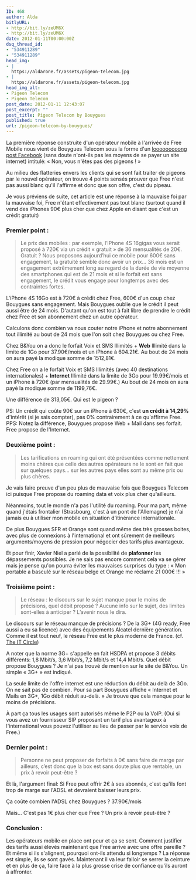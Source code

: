 ```yaml
---
ID: 468
author: Alda
bitlyURL:
- http://bit.ly/zeUM6X
- http://bit.ly/zeUM6X
date: 2012-01-11T00:00:00Z
dsq_thread_id:
- "534911289"
- "534911289"
head_img:
- |
  https://aldarone.fr/assets/pigeon-telecom.jpg
- |
  https://aldarone.fr/assets/pigeon-telecom.jpg
head_img_alt:
- Pigeon Telecom
- Pigeon Telecom
post_date: 2012-01-11 12:43:07
post_excerpt: ""
post_title: Pigeon Telecom by Bouygues
published: true
url: /pigeon-telecom-by-bouygues/
---
```


La première réponse construite d'un opérateur mobile à l'arrivée de Free Mobile nous vient de Bouygues Telecom sous la forme d'un <a href="https://www.facebook.com/notes/bouygues-telecom/non-vous-n%C3%AAtes-pas-des-pigeons-/10150452670936534">looooooooong post Facebook</a> (sans doute n'ont-ils pas les moyens de se payer un site internet) intitulé: « Non, vous n'êtes pas des pigeons ! »

Au milieu des flatteries envers les clients qui se sont fait traiter de pigeons par le nouvel opérateur, on trouve 4 points sensés prouver que Free n'est pas aussi blanc qu'il l'affirme et donc que son offre, c'est du pipeau.

Je vous préviens de suite, cet article est une réponse à la mauvaise foi par la mauvaise foi, Free n'étant effectivement pas tout blanc (surtout quand il vend des iPhones 90€ plus cher que chez Apple en disant que c'est un crédit gratuit)

<h3>Premier point :</h3>
<blockquote>Le prix des mobiles : par exemple, l’iPhone 4S 16gigas vous serait proposé à 720€ via un crédit « gratuit » de 36 mensualités de 20€. Gratuit ? Nous proposons aujourd’hui  ce mobile pour 600€ sans engagement, la gratuité semble donc avoir un prix… 36 mois est un engagement extrêmement long au regard de la durée de vie moyenne des smartphones qui est de 21 mois et si le forfait est sans engagement, le crédit vous engage pour longtemps avec des contraintes fortes.</blockquote>

L'iPhone 4S 16Go est à 720€ à crédit chez Free, 600€ d'un coup chez Bouygues sans engagement. Mais Bouygues oublie que le crédit il peut aussi être de 24 mois. D'autant qu'on est tout à fait libre de prendre le crédit chez Free et son abonnement chez un autre opérateur.

Calculons donc combien va nous couter notre iPhone et notre abonnement tout illimité au bout de 24 mois que l'on soit chez Bouygues ou chez Free.

Chez B&amp;You on a donc le forfait Voix et SMS Illimités + <strong>Web</strong> Illimité dans la limite de 1Go pour 37.90€/mois et un iPhone à 604.21€. Au bout de 24 mois on aura payé la modique somme de 1512,81€.

Chez Free on a le forfait Voix et SMS Illimités (avec 40 destinations internationales) + <strong>Internet</strong> Illimité dans la limite de 3Go pour 19.99€/mois et un iPhone à 720€ (par mensualités de 29.99€.) Au bout de 24 mois on aura payé la modique somme de 1199,76€.

Une différence de 313,05€. Qui est le pigeon ?

PS: Un crédit qui coûte 90€ sur un iPhone à 630€, c'est <strong>un crédit à 14,29%</strong> d'intérêt (si je sais compter), pas 0% contrairement à ce qu'affirme Free.
PPS: Notez la différence, Bouygues propose Web + Mail dans ses forfait. Free propose de l'Internet.

<h3>Deuxième point :</h3>
<blockquote>Les tarifications en roaming qui ont été présentées comme nettement moins chères que celle des autres opérateurs ne le sont en fait que sur quelques pays… sur les autres pays elles sont au même prix ou plus chères.</blockquote>

Je vais faire preuve d'un peu plus de mauvaise fois que Bouygues Telecom ici puisque Free propose du roaming data et voix plus cher qu'ailleurs.

Néanmoins, tout le monde n'a pas l'utilité du roaming. Pour ma part, même quand j'étais frontalier (Strasbourg, c'est à un pont de l'Allemagne) je n'ai jamais eu à utiliser mon mobile en situation d'itinérance internationale.

De plus Bouygues SFR et Orange sont quand même des très grosses boites, avec plus de connexions à l'international et ont sûrement de meilleurs arguments/moyens de pression pour négocier des tarifs plus avantageux.

Et pour finir, Xavier Niel a parlé de la possibilité de <strong>plafonner</strong> les dépassements possibles. Je ne sais pas encore comment cela va se gérer mais je pense qu'on pourra éviter les mauvaises surprises du type : « Mon portable a basculé sur le réseau belge et Orange me réclame 21 000€ !!! »

<h3>Troisième point :</h3>
<blockquote>Le réseau : le discours sur le sujet manque pour le moins de précisions, quel débit proposé ? Aucune info sur le sujet, des limites sont-elles à anticiper ? L’avenir nous le dira.</blockquote>

Le discours sur le réseau manque de précisions ? De la 3G+ (4G ready, Free aussi a eu sa licence) avec des équipements Alcatel dernière génération. Comme il est tout neuf, le réseau Free est le plus moderne de France. (cf. <a href="http://www.theitcircle.net/2011/11/16/telecoms-le-reseau-free-mobile-tisse-progressivement-sa-toile-dans-lhexagone">The IT Circle</a>)

A noter que la norme 3G+ s'appelle en fait HSDPA et propose 3 débits différents: 1,8 Mbit/s, 3,6 Mbit/s, 7,2 Mbit/s et 14,4 Mbit/s. Quel débit propose Bouygues ? Je n'ai pas trouvé de mention sur le site de B&amp;You. Un simple « 3G+ » est indiqué.

La seule limite de l'offre internet est une réduction du débit au delà de 3Go. On ne sait pas de combien. Pour sa part Bouygues affiche « Internet et Mails en 3G+, 1Go débit réduit au-delà. » Je trouve que cela manque pour le moins de précisions.

À part ça tous les usages sont autorisés même le P2P ou la VoIP. (Oui si vous avez un fournisseur SIP proposant un tarif plus avantageux à l'international vous pouvez l'utiliser au lieu de passer par le service voix de Free.)

<h3>Dernier point :</h3>
<blockquote>Personne ne peut proposer de forfaits à 0€ sans faire de marge par ailleurs, c’est donc que la box est sans doute plus que rentable, un prix à revoir peut-être ?</blockquote>

Et là, l'argument final: Si Free peut offrir 2€ à ses abonnés, c'est qu'ils font trop de marge sur l'ADSL et devraient baisser leurs prix.

Ça coûte combien l'ADSL chez Bouygues ? 37.90€/mois

Mais… C'est pas 1€ plus cher que Free ? Un prix à revoir peut-être ?

<h3>Conclusion :</h3>
Les opérateurs mobile en place ont peur et ça se sent. Comment justifier des tarifs aussi élevés maintenant que Free arrive avec une offre pareille ? Et même si ils s'alignent, pourquoi ont-ils attendu si longtemps ? La réponse est simple, ils se sont gavés. Maintenant il va leur falloir se serrer la ceinture et en plus de ça, faire face à la plus grosse crise de confiance qu'ils auront à affronter.